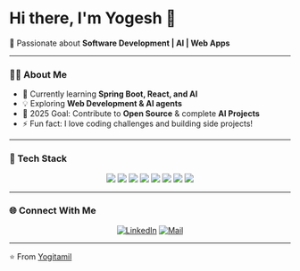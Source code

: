 # Hi there, I'm Yogesh 👋  

🚀 Passionate about **Software Development | AI | Web Apps**  

---

### 🧑‍💻 About Me
- 🌱 Currently learning **Spring Boot, React, and AI**  
- 💡 Exploring **Web Development & AI agents**  
- 🎯 2025 Goal: Contribute to **Open Source** & complete **AI Projects**  
- ⚡ Fun fact: I love coding challenges and building side projects!  

---

### 🔧 Tech Stack
<p align="center">
  <!-- HTML -->
  <img src="https://img.shields.io/badge/HTML5-E34F26?style=for-the-badge&logo=html5&logoColor=white" />
  <!-- CSS -->
  <img src="https://img.shields.io/badge/CSS3-1572B6?style=for-the-badge&logo=css3&logoColor=white" />
  <!-- Java -->
  <img src="https://img.shields.io/badge/Java-ED8B00?style=for-the-badge&logo=openjdk&logoColor=white" />
  <!-- Python -->
  <img src="https://img.shields.io/badge/Python-3776AB?style=for-the-badge&logo=python&logoColor=white" />
  <!-- React -->
  <img src="https://img.shields.io/badge/React-20232A?style=for-the-badge&logo=react&logoColor=61DAFB" />
  <!-- JavaScript -->
  <img src="https://img.shields.io/badge/JavaScript-F7DF1E?style=for-the-badge&logo=javascript&logoColor=black" />
  <!-- Spring Boot -->
  <img src="https://img.shields.io/badge/Spring%20Boot-6DB33F?style=for-the-badge&logo=springboot&logoColor=white" />
  <!-- Bootstrap -->
  <img src="https://img.shields.io/badge/Bootstrap-7952B3?style=for-the-badge&logo=bootstrap&logoColor=white" />
</p>


</div>



---

### 🌐 Connect With Me  
<div align="center">

[![LinkedIn](https://img.shields.io/badge/LinkedIn-blue?style=for-the-badge&logo=linkedin)](https://www.linkedin.com/in/yogesh-kumaravel-916b93241/)
[![Mail](https://img.shields.io/badge/Email-D14836?style=for-the-badge&logo=gmail&logoColor=white)](mailto:yoigaofficial@gmail.com)  

</div>

---

⭐️ From [Yogitamil](https://github.com/Yogitamil)
